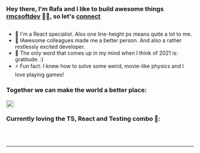 ### Hey there, I'm Rafa and I like to build awesome things [rmcsoftdev][website] 👨‍💻, so let's [connect][linkedin]

##

- 🔭 I'm a React specialist. Also one line-height px means quite a lot to me.
- 👯 IAwesome colleagues made me a better person. And also a rather restlessly excited developer.
- 🥅 The only word that comes up in my mind when I think of 2021 is: gratitude. :)
- ⚡ Fun fact: I knew how to solve some weird, movie-like physics and I love playing games!

### Together we can make the world a better place:

[<img align="left" alt="rmcsoftdev | LinkedIn" width="22px" src="https://cdn.worldvectorlogo.com/logos/linkedin-icon-2.svg" />][linkedin]

<br />

### Currently loving the TS, React and Testing combo 👋:

<br />
<br />

---

[website]: https://www.rmcsoftdev.com
[linkedin]: https://www.linkedin.com/in/rmcsoftdev/
